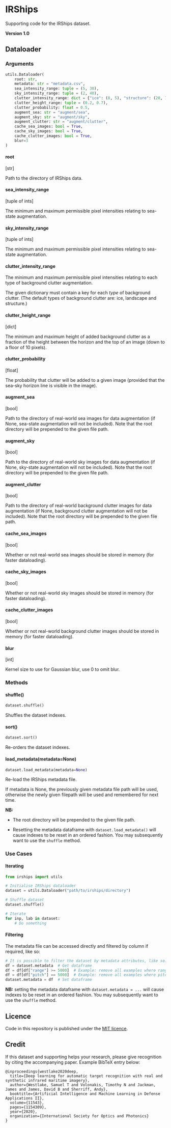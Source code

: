 # IRShips

Supporting code for the IRShips dataset.

**Version 1.0**

## Dataloader

### Arguments

```python
utils.Dataloader( 
    root: str, 
    metadata: str = "metadata.csv",
    sea_intensity_range: tuple = (5, 30), 
    sky_intensity_range: tuple = (2, 40),
    clutter_intensity_range: dict = {"ice": (0, 5), "structure": (20, 70), "landscape": (15, 60)},
    clutter_height_range: tuple = (0.2, 0.7),
    clutter_probability: float = 0.5,
    augment_sea: str = "augment/sea",
    augment_sky: str = "augment/sky",
    augment_clutter: str = "augment/clutter",
    cache_sea_images: bool = True,
    cache_sky_images: bool = True,
    cache_clutter_images: bool = True,
    blur=3
)
```

#### root 

[str]
        
Path to the directory of IRShips data.

#### sea_intensity_range 

[tuple of ints]

The minimum and maximum permissible pixel intensities relating to sea-state augmentation.

#### sky_intensity_range

[tuple of ints]

The minimum and maximum permissible pixel intensities relating to sea-state augmentation.

#### clutter_intensity_range

The minimum and maximum permissible pixel intensities relating to each type of background clutter augmentation.

The given dictionary must contain a key for each *type* of background clutter. 
(The default types of background clutter are: ice, landscape and structure.)
        
#### clutter_height_range

[dict]

The minimum and maximum height of added background clutter as a fraction of the height between the horizon and the top of an image (down to a floor of 10 pixels).
        
#### clutter_probability

[float]

The probability that clutter will be added to a given image (provided that the sea-sky horizon line is visible in the image).
        
#### augment_sea

[bool]

Path to the directory of real-world sea images for data augmentation (if None, sea-state augmentation will not be included).
Note that the root directory will be prepended to the given file path.

#### augment_sky

[bool]

Path to the directory of real-world sky images for data augmentation (if None, sky-state augmentation will not be included).
Note that the root directory will be prepended to the given file path.

#### augment_clutter

[bool]

Path to the directory of real-world background clutter images for data augmentation (if None, background clutter augmentation will not be included).
Note that the root directory will be prepended to the given file path.

#### cache_sea_images

[bool] 

Whether or not real-world sea images should be stored in memory (for faster dataloading).

#### cache_sky_images

[bool] 

Whether or not real-world sky images should be stored in memory (for faster dataloading). 

#### cache_clutter_images

[bool] 

Whether or not real-world background clutter images should be stored in memory (for faster dataloading).

#### blur

[int] 

Kernel size to use for Gaussian blur, use 0 to omit blur. 

### Methods

#### shuffle()

```python
dataset.shuffle()
```

Shuffles the dataset indexes.

#### sort()

```python
dataset.sort()
```

Re-orders the dataset indexes.

#### load_metadata(metadata=None)

```python
dataset.load_metadata(metadata=None)
```

Re-load the IRShips metadata file.

If metadata is None, the previously given metadata file path will be used, otherwise the newly given filepath will be used and remembered for next time. 

**NB:** 

- The root directory will be prepended to the given file path.      

- Resetting the metadata dataframe with `dataset.load_metadata()` will cause indexes to be reset in an ordered fashion.
You may subsequently want to use the `shuffle` method. 

        
### Use Cases

#### Iterating

```python
from irships import utils

# Initialise IRShips dataloader
dataset = utils.Dataloader("path/to/irships/directory")

# Shuffle dataset
dataset.shuffle()

# Iterate
for inp, lab in dataset:
    # Do something
```

#### Filtering

The metadata file can be accessed directly and filtered by column if required, like so: 

```python
# It is possible to filter the dataset by metadata attributes, like so: 
df = dataset.metadata  # Get dataframe
df = df[df["range"] >= 5000]  # Example: remove all examples where range < 5000m
df = df[df["pitch"] == 5000]  # Example: remove all examples where pitch != 0
dataset.metadata = df  # Set dataframe
```

**NB:** setting the metadata dataframe with `dataset.metadata = ...` will cause indexes to be reset in an ordered fashion.
You may subsequently want to use the `shuffle` method. 

## Licence

Code in this repository is published under the [MIT licence](LICENSE).

## Credit

If this dataset and supporting helps your research, please give recognition by citing the accompanying paper. 
Example BibTeX entry below:

```
@inproceedings{westlake2020deep,
  title={Deep learning for automatic target recognition with real and synthetic infrared maritime imagery},
  author={Westlake, Samuel T and Volonakis, Timothy N and Jackman, James and James, David B and Sherriff, Andy},
  booktitle={Artificial Intelligence and Machine Learning in Defense Applications II},
  volume={11543},
  pages={1154309},
  year={2020},
  organization={International Society for Optics and Photonics}
}
```
